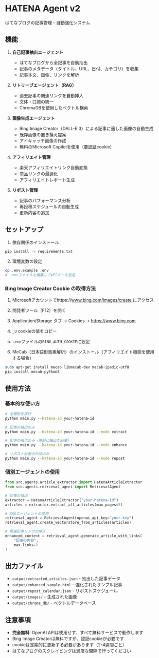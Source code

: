 # HATENA Agent v2

はてなブログの記事管理・自動強化システム

## 機能

1. **自己記事抽出エージェント**
   - はてなブログから全記事を自動抽出
   - 記事のメタデータ（タイトル、URL、日付、カテゴリ）を収集
   - 記事本文、画像、リンクを解析

2. **リトリーブエージェント（RAG）**
   - 過去記事の関連リンクを自動挿入
   - 文体・口調の統一
   - ChromaDBを使用したベクトル検索

3. **画像生成エージェント**
   - Bing Image Creator（DALL-E 3）による記事に適した画像の自動生成
   - 既存画像の置き換え提案
   - アイキャッチ画像の作成
   - 無料のMicrosoft Copilotを使用（要認証cookie）

4. **アフィリエイト管理**
   - 楽天アフィリエイトリンク自動変換
   - 商品リンクの最適化
   - アフィリエイトレポート生成

5. **リポスト管理**
   - 記事のパフォーマンス分析
   - 再投稿スケジュールの自動生成
   - 更新内容の追加

## セットアップ

1. 依存関係のインストール
```bash
pip install -r requirements.txt
```

2. 環境変数の設定
```bash
cp .env.example .env
# .envファイルを編集してAPIキーを設定
```

### Bing Image Creator Cookie の取得方法

1. Microsoftアカウントでhttps://www.bing.com/images/create にアクセス
2. 開発者ツール（F12）を開く
3. Application/Storage タブ → Cookies → https://www.bing.com
4. `_U` cookieの値をコピー
5. `.env`ファイルの`BING_AUTH_COOKIE`に設定

3. MeCab（日本語形態素解析）のインストール（アフィリエイト機能を使用する場合）
```bash
sudo apt-get install mecab libmecab-dev mecab-ipadic-utf8
pip install mecab-python3
```

## 使用方法

### 基本的な使い方

```bash
# 全機能を実行
python main.py --hatena-id your-hatena-id

# 記事の抽出のみ
python main.py --hatena-id your-hatena-id --mode extract

# 記事の強化のみ（事前に抽出が必要）
python main.py --hatena-id your-hatena-id --mode enhance

# リポスト計画の作成のみ
python main.py --hatena-id your-hatena-id --mode repost
```

### 個別エージェントの使用

```python
from src.agents.article_extractor import HatenaArticleExtractor
from src.agents.retrieval_agent import RetrievalAgent

# 記事の抽出
extractor = HatenaArticleExtractor("your-hatena-id")
articles = extractor.extract_all_articles(max_pages=5)

# RAGエージェントの使用
retrieval_agent = RetrievalAgent(openai_api_key="your-key")
retrieval_agent.create_vectorstore_from_articles(articles)

# 関連記事リンクの挿入
enhanced_content = retrieval_agent.generate_article_with_links(
    "記事の内容",
    max_links=3
)
```

## 出力ファイル

- `output/extracted_articles.json` - 抽出した記事データ
- `output/enhanced_sample.html` - 強化されたサンプル記事
- `output/repost_calendar.json` - リポストスケジュール
- `output/images/` - 生成された画像
- `output/chroma_db/` - ベクトルデータベース

## 注意事項

- **完全無料**: OpenAI APIは使用せず、すべて無料サービスで動作します
- Bing Image Creatorは無料ですが、認証cookieが必要です
- cookieは定期的に更新する必要があります（2-4週間ごと）
- はてなブログのスクレイピングは適度な間隔で行ってください